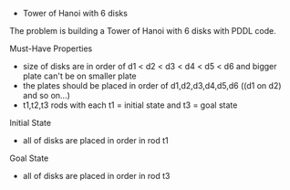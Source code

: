- Tower of Hanoi with 6 disks

The problem is building a Tower of Hanoi with 6 disks with PDDL code.

Must-Have Properties
* size of disks are in order of d1 < d2 < d3 < d4 < d5 < d6 and bigger plate can't be on smaller plate
* the plates should be placed in order of d1,d2,d3,d4,d5,d6 ((d1 on d2) and so on...)
* t1,t2,t3 rods with each t1 = initial state and t3 = goal state

Initial State
* all of disks are placed in order in rod t1

Goal State
* all of disks are placed in order in rod t3

